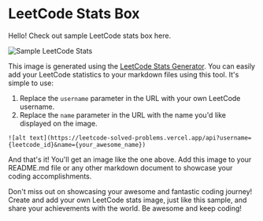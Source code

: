 # LeetCode Stats Box

Hello! Check out sample LeetCode stats box here.

![Sample LeetCode Stats](https://leetcode-solved-problems.vercel.app/api?username=o0o2211915&name=yejin🐤)

This image is generated using the [LeetCode Stats Generator](https://leetcode-solved-problems.vercel.app/). You can easily add your LeetCode statistics to your markdown files using this tool. It's simple to use:

1. Replace the `username` parameter in the URL with your own LeetCode username.
2. Replace the `name` parameter in the URL with the name you'd like displayed on the image.

```
![alt text](https://leetcode-solved-problems.vercel.app/api?username={leetcode_id}&name={your_awesome_name})
```

And that's it! You'll get an image like the one above. Add this image to your README.md file or any other markdown document to showcase your coding accomplishments.

Don't miss out on showcasing your awesome and fantastic coding journey! Create and add your own LeetCode stats image, just like this sample, and share your achievements with the world. Be awesome and keep coding!
